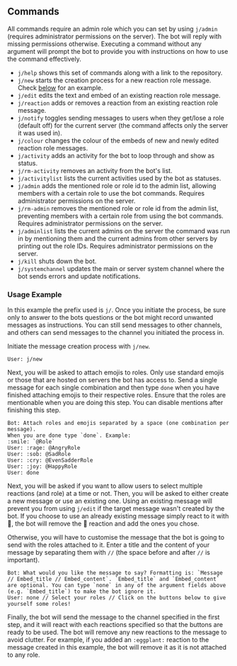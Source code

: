 ## Commands
All commands require an admin role which you can set by using `j/admin` (requires administrator permissions on the server). The bot will reply with missing permissions otherwise. Executing a command without any argument will prompt the bot to provide you with instructions on how to use the command effectively.

- `j/help` shows this set of commands along with a link to the repository.
- `j/new` starts the creation process for a new reaction role message. Check [below](#example) for an example.
- `j/edit` edits the text and embed of an existing reaction role message.
- `j/reaction` adds or removes a reaction from an existing reaction role message.
- `j/notify` toggles sending messages to users when they get/lose a role (default off) for the current server (the command affects only the server it was used in).
- `j/colour` changes the colour of the embeds of new and newly edited reaction role messages.
- `j/activity` adds an activity for the bot to loop through and show as status.
- `j/rm-activity` removes an activity from the bot's list.
- `j/activitylist` lists the current activities used by the bot as statuses.
- `j/admin` adds the mentioned role or role id to the admin list, allowing members with a certain role to use the bot commands. Requires administrator permissions on the server.
- `j/rm-admin` removes the mentioned role or role id from the admin list, preventing members with a certain role from using the bot commands. Requires administrator permissions on the server.
- `j/adminlist` lists the current admins on the server the command was run in by mentioning them and the current admins from other servers by printing out the role IDs. Requires administrator permissions on the server.
- `j/kill` shuts down the bot.
- `j/systemchannel` updates the main or server system channel where the bot sends errors and update notifications.

### Usage Example
In this example the prefix used is `j/`. Once you initiate the process, be sure only to answer to the bots questions or the bot might record unwanted messages as instructions. You can still send messages to other channels, and others can send messages to the channel you initiated the process in.

Initiate the message creation process with `j/new`.
```
User: j/new
```

Next, you will be asked to attach emojis to roles. Only use standard emojis or those that are hosted on servers the bot has access to. Send a single message for each single combination and then type `done` when you have finished attaching emojis to their respective roles. Ensure that the roles are mentionable when you are doing this step. You can disable mentions after finishing this step.
```
Bot: Attach roles and emojis separated by a space (one combination per message).
When you are done type `done`. Example:
:smile: `@Role`
User: :rage: @AngryRole
User: :sob: @SadRole
User: :cry: @EvenSadderRole
User: :joy: @HappyRole
User: done
```

Next, you will be asked if you want to allow users to select multiple reactions (and role) at a time or not. Then, you will be asked to either create a new message or use an existing one. Using an existing message will prevent you from using `j/edit` if the target message wasn't created by the bot. If you choose to use an already existing message simply react to it with 🔧, the bot will remove the 🔧 reaction and add the ones you chose.

Otherwise, you will have to customise the message that the bot is going to send with the roles attached to it. Enter a title and the content of your message by separating them with ` // ` (the space before and after `//` is important).
```
Bot: What would you like the message to say? Formatting is: `Message // Embed_title // Embed_content`. `Embed_title` and `Embed_content` are optional. You can type `none` in any of the argument fields above (e.g. `Embed_title`) to make the bot ignore it.
User: none // Select your roles // Click on the buttons below to give yourself some roles!
```

Finally, the bot will send the message to the channel specified in the first step, and it will react with each reactions specified so that the buttons are ready to be used. The bot will remove any new reactions to the message to avoid clutter. For example, if you added an `:eggplant:` reaction to the message created in this example, the bot will remove it as it is not attached to any role.